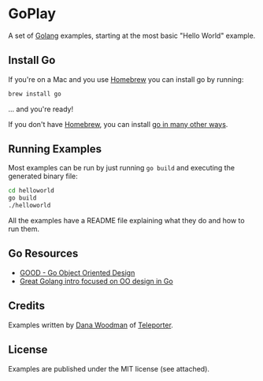 # GoPlay

A set of [Golang](http://golang.org) examples, starting at the most basic "Hello World" example.

## Install Go

If you're on a Mac and you use [Homebrew]() you can install go by running:

```bash
brew install go
```

... and you're ready!

If you don't have [Homebrew](http://brew.sh/), you can install [go in many other ways](http://golang.org/doc/install).

## Running Examples

Most examples can be run by just running `go build` and executing the generated binary file:

```bash
cd helloworld
go build
./helloworld
```

All the examples have a README file explaining what they do and how to run them.

## Go Resources

* [GOOD - Go Object Oriented Design](http://nathany.com/good/)
* [Great Golang intro focused on OO design in Go](http://areyoufuckingcoding.me/2012/07/25/object-desoriented-language/)

## Credits

Examples written by [Dana Woodman](http://danawoodman.com) of [Teleporter](http://teleporter.io).

## License

Examples are published under the MIT license (see attached).
